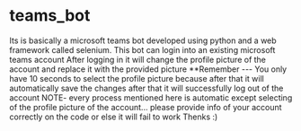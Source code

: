 # teams_bot
Its is basically a microsoft teams bot developed using python and a web framework called selenium.
This bot can login into an existing microsoft teams account 
After logging in it will change the profile picture of the account and replace it with the provided picture
**Remember --- You only have 10 seconds to select the profile picture because after that it will automatically save the changes 
after that it will successfully log out of the account 
NOTE- every process mentioned here is automatic except selecting of the profile picture of the account...
please provide info of your account correctly on the code or else it will fail to work 
Thenks :)

